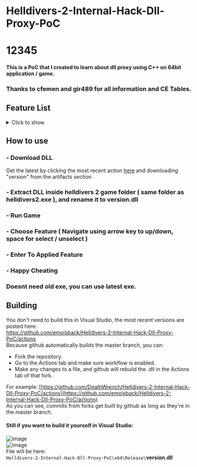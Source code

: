 # Helldivers-2-Internal-Hack-Dll-Proxy-PoC
# 12345

#### This is a PoC that I created to learn about dll proxy using C++ on 64bit application / game.

### Thanks to cfemen and gir489 for all information and CE Tables.

## Feature List
<details>
  <summary>Click to show</summary>
  
```c
//Console Menu
std::vector<Checkbox> checkboxes = { 
      {_XOR_("Inf Health"), false}  //Makes you invulnerable to most forms of damage
    , {_XOR_("Inf Grenades"), false} //Grenades are always at max capacity
    , {_XOR_("Inf Grenades(Legit)"), false} //Grenades decrease, but never drops to zero. Allows you to collect grenade boxes
    , {_XOR_("Inf Ammo"), false} //Ammunition is always at max capacity
    , {_XOR_("Inf Ammo(Legit)"), false} //Ammunition decreases, but never drops to zero. Allows you to collect supply packs
    , {_XOR_("Inf Syringes"), false} //Syringes are always at max capacity
    , {_XOR_("Inf Syringes(Legit)"), false}  //Syringes decrease, but never drops to zero. Allows you to collect supply packs
    , {_XOR_("Inf Stamina"), false} //Disables stamina meter. Run forever
    , {_XOR_("Inf Stratagems"), false} //Stratagems are always at maximum capacity. No stratagem cooldown
    , {_XOR_("MoveSpeed X6"), false} //Move 6x faster than usual
    , {_XOR_("Inf Mission Time"), false} //Mission timer does not decrease
    , {_XOR_("No Reload"), false} //Magazine capacity does not decrease
    , {_XOR_("No Reload V2"), false} //Some other weapons magazine capacity does not decrease
    , {_XOR_("Max Resources"), false} //Picking up a sample will pick up x500 of each type. There is a max capacity on board your own ship
    , {_XOR_("Add 5 Samples"), false} //Picking up a sample adds 5 samples to your inventory
    , {_XOR_("No Recoil"), false} //Prevents your weapon from having a recoil effect
    , {_XOR_("Inf Backpack"), false} //Backpack 'resource' is never depleted (eg. full ammo, rover no overheat)
    , {_XOR_("Inf Special Weapon"), false} //Special weapon has unlimited ammunition
    , {_XOR_("No Laser Cannon Overheat"), false} //Laser cannon can be fired forever without swapping cartridge
    , {_XOR_("Instant Railgun"), false} //Arc Thrower and Railgun do not need to be charged for max damage
    , {_XOR_("Show All Map Icons"), false} //Simulates radar tower, all POI and objectives shown on the map
    , {_XOR_("No Stationary Turret Overheat"), false} //Heavy Machine Gun emplacement does not require cooling down
    , {_XOR_("No Backpack Shield Cooldown"), false} //When backpack energy shield is broken, it instantly gets replaced
    , {_XOR_("No JetPack Cooldown"), false} //Jetpack does not require recharging, jump constantly
    , {_XOR_("All Stratagems in Loadout"), false} //Enables in-development stratagems, as well as locked stratagems
    , {_XOR_("All Equipment in Armory"), false} //Enables in-development, or locked, primary, secondary weapons, and grenades
    , {_XOR_("All Armor in Armory"), false} //Enables in-development, or locked armor

};
```
</details>

## How to use
### - Download DLL
Get the latest by clicking the most recent action [here](https://github.com/emoisback/Helldivers-2-Internal-Hack-Dll-Proxy-PoC/actions) and downloading "version" from the artifacts section
### - Extract DLL inside helldivers 2 game folder ( same folder as helldivers2.exe ), and rename it to version.dll
### - Run Game
### - Choose Feature ( Navigate using arrow key to up/down, space for select / unselect )
### - Enter To Applied Feature
### - Happy Cheating

### Doesnt need old exe, you can use latest exe.

## Building 
You don't need to build this in Visual Studio, the most recent versions are posted here: \
https://github.com/emoisback/Helldivers-2-Internal-Hack-Dll-Proxy-PoC/actions \
Because github automatically builds the master branch, you can:
- Fork the repository. 
- Go to the Actions tab and make sure workflow is enabled.
- Make any changes to a file, and github will rebuild the .dll in the Actions tab of that fork.

For example: [https://github.com/DeathWrench/Helldivers-2-Internal-Hack-Dll-Proxy-PoC/actions](https://github.com/emoisback/Helldivers-2-Internal-Hack-Dll-Proxy-PoC/actions) \
As you can see, commits from forks get built by github as long as they're in the master branch.
#### Still if you want to build it yourself in Visual Studio:
![image](https://github.com/DeathWrench/Helldivers-2-Internal-Hack-Dll-Proxy-PoC/assets/45341450/cd8bb59e-72fb-492e-be0d-1a952295e27c)\
![image](https://github.com/DeathWrench/Helldivers-2-Internal-Hack-Dll-Proxy-PoC/assets/45341450/d7ef335a-ff96-48d0-bce6-e6bf2445f264)\
File will be here: \
``Helldivers-2-Internal-Hack-Dll-Proxy-PoC\x64\Release\``**version.dll**
